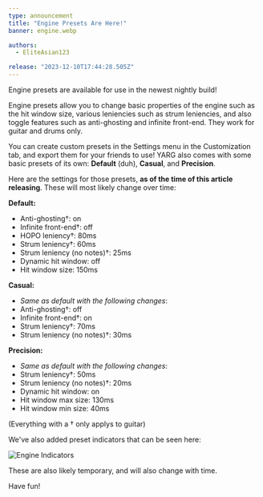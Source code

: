 ```yaml
---
type: announcement
title: "Engine Presets Are Here!"
banner: engine.webp

authors:
  - EliteAsian123

release: "2023-12-10T17:44:28.505Z"
---
```


Engine presets are available for use in the newest nightly build!

Engine presets allow you to change basic properties of the engine such as the hit window size, various leniencies such as strum leniencies, and also toggle features such as anti-ghosting and infinite front-end. They work for guitar and drums only.

You can create custom presets in the Settings menu in the Customization tab, and export them for your friends to use! YARG also comes with some basic presets of its own: **Default** (duh), **Casual**, and **Precision**.

Here are the settings for those presets, **as of the time of this article releasing**. These will most likely change over time:

**Default:**

* Anti-ghosting†: on
* Infinite front-end†: off
* HOPO leniency†: 80ms
* Strum leniency†: 60ms
* Strum leniency (no notes)†: 25ms
* Dynamic hit window: off
* Hit window size: 150ms

**Casual:**

* *Same as default with the following changes*:
* Anti-ghosting†: off
* Infinite front-end†: on
* Strum leniency†: 70ms
* Strum leniency (no notes)†: 30ms

**Precision:**

* *Same as default with the following changes*:
* Strum leniency†: 50ms
* Strum leniency (no notes)†: 20ms
* Dynamic hit window: on
* Hit window max size: 130ms
* Hit window min size: 40ms

(Everything with a † only applys to guitar)

We've also added preset indicators that can be seen here:

![Engine Indicators](https://i.imgur.com/mhfPcvw.png)

These are also likely temporary, and will also change with time.

Have fun!